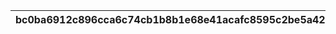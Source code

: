 |bc0ba6912c896cca6c74cb1b8b1e68e41acafc8595c2be5a422d3b400160d7fc|b04e03aad0fe91e3b03b25e77cb4d05041c93cba82bef85ded7869c8c82716d4|07ed9521a111f26dba59b43f8f461195c4486a17c1f5e7f818c5b9fefd2de656|f007b8e2a94f5d3f95bf4d4d9ec2f26ca40bef2b4e6e6ed0284354b3e83a6b23|e3b7a4f7f00e8475357f6a9287277d7be552e23877030c987514295e5a085e01|05d2d4d0f4cc949165d25730c528ba4bfbf1bc194ba06b68818585786159f700|43a21671bcef1a02259952485d531f7f73a7cd351250eace40caa3bc3a8ebe94|64dabcb20bacf1112997077c5d2007c0c424700f16ab2b8fd8566bea4e41b203|69ed3e129da0fa144551e2076b503741f884dd49a84a2a74df28aa8b14f09d52|
| --- | --- | --- | --- | --- | --- | --- | --- | --- |